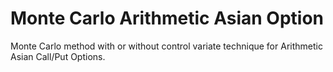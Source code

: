 # Monte Carlo Arithmetic Asian Option
Monte Carlo method with or without control variate technique for Arithmetic Asian Call/Put Options.
